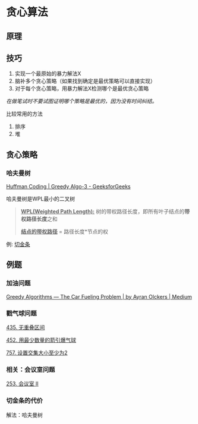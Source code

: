 # 贪心算法



## 原理



## 技巧

1. 实现一个最原始的暴力解法X
2. 脑补多个贪心策略（如果找到确定是最优策略可以直接实现）
3. 对于每个贪心策略，用暴力解法X检测哪个是最优贪心策略

*在做笔试时不要试图证明哪个策略是最优的，因为没有时间纠结。*

比较常用的方法

1. 排序
2. 堆

## 贪心策略

### 哈夫曼树

 [Huffman Coding | Greedy Algo-3 - GeeksforGeeks](https://www.geeksforgeeks.org/huffman-coding-greedy-algo-3/) 

哈夫曼树是WPL最小的二叉树

> **<u>WPL(Weighted Path Length):</u>** 树的带权路径长度，即所有叶子结点的**带权路径长度**之和
>
> **<u>结点的带权路径</u>** = 路径长度*节点的权

例: [切金条](###切金条的代价)



## 例题

### 加油问题

 [Greedy Algorithms — The Car Fueling Problem | by Ayran Olckers | Medium](https://medium.com/@TheGeekiestOne/greedy-algorithms-the-car-fueling-problem-a35ccc9bb011) 

### 戳气球问题

[435. 无重叠区间](https://leetcode.cn/problems/non-overlapping-intervals/) 

[452. 用最少数量的箭引爆气球](https://leetcode.cn/problems/minimum-number-of-arrows-to-burst-balloons/) 

[757. 设置交集大小至少为2](https://leetcode.cn/problems/set-intersection-size-at-least-two/) 

### 相关：会议室问题

[253. 会议室 II](https://leetcode.cn/problems/meeting-rooms-ii/)

### 切金条的代价

解法：哈夫曼树

